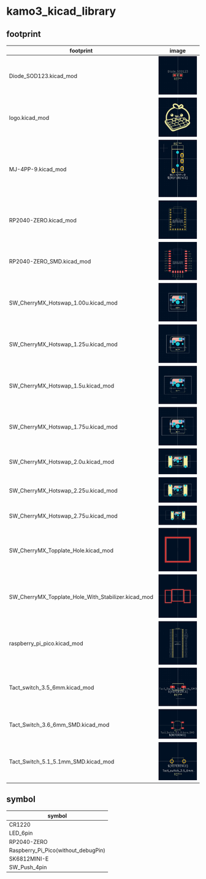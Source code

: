 # kamo3_kicad_library

## footprint

| footprint | image |
| ----| ---- |
| Diode_SOD123.kicad_mod | ![Diode_SOD123](./pic/Diode_SOD123.png) |
| logo.kicad_mod | ![logo](./pic/logo.png)|
| MJ-4PP-9.kicad_mod | ![MJ-4PP-9](./pic/MJ-4PP-9.png) |
| RP2040-ZERO.kicad_mod | ![RP2040-ZERO.kicad_mod](./pic/RP2040-ZERO.png) |
| RP2040-ZERO_SMD.kicad_mod | ![RP2040-ZERO_SMD](./pic/RP2040-ZERO_SMD.png) |
| SW_CherryMX_Hotswap_1.00u.kicad_mod | ![SW_CherryMX_Hotswap_1.00u](./pic/SW_CherryMX_Hotswap_1.00u.png) |
| SW_CherryMX_Hotswap_1.25u.kicad_mod | ![SW_CherryMX_Hotswap_1.25u](./pic/SW_CherryMX_Hotswap_1.25u.png) |
| SW_CherryMX_Hotswap_1.5u.kicad_mod | ![SW_CherryMX_Hotswap_1.50u](./pic/SW_CherryMX_Hotswap_1.50u.png) |
| SW_CherryMX_Hotswap_1.75u.kicad_mod | ![SW_CherryMX_Hotswap_1.75u](./pic/SW_CherryMX_Hotswap_1.75u.png) |
| SW_CherryMX_Hotswap_2.0u.kicad_mod | ![SW_CherryMX_Hotswap_2.00u](./pic/SW_CherryMX_Hotswap_2.00u.png) |
| SW_CherryMX_Hotswap_2.25u.kicad_mod | ![SW_CherryMX_Hotswap_2.25u](./pic/SW_CherryMX_Hotswap_2.25u.png) |
| SW_CherryMX_Hotswap_2.75u.kicad_mod | ![SW_CherryMX_Hotswap_2.75u](./pic/SW_CherryMX_Hotswap_2.75u.png) |
| SW_CherryMX_Topplate_Hole.kicad_mod | ![SW_CherryMX_Topplate_Hole](./pic/SW_CherryMX_Topplate_Hole.png) |
| SW_CherryMX_Topplate_Hole_With_Stabilizer.kicad_mod | ![SW_CherryMX_Topplate_Hole_With_Stabilizer](./pic/SW_CherryMX_Topplate_Hole_With_Stabilizer.png) |
| raspberry_pi_pico.kicad_mod | ![raspberry_pi_pico](./pic/raspberry_pi_pico.png) |
| Tact_switch_3.5_6mm.kicad_mod | ![Tact_switch_3.5_6mm](./pic/Tact_switch_3.5_6mm.png) |
| Tact_Switch_3.6_6mm_SMD.kicad_mod | ![Tact_Switch_3.6_6mm_SMD](./pic/Tact_Switch_3.6_6mm_SMD.png) |
| Tact_Switch_5.1_5.1mm_SMD.kicad_mod | ![Tact_Switch_5.1_5.1mm_SMD](./pic/Tact_Switch_5.1_5.1mm_SMD.png) |

## symbol

| symbol |
| ---- |
| CR1220 |
| LED_6pin |
| RP2040-ZERO |
| Raspberry_Pi_Pico(without_debugPin) |
| SK6812MINI-E |
| SW_Push_4pin |
